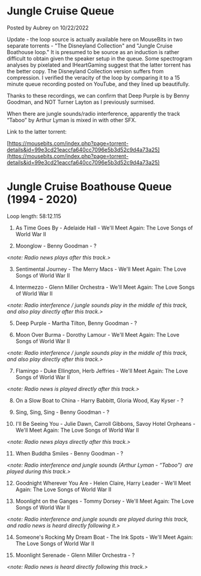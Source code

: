 # Jungle Cruise Queue

Posted by Aubrey on 10/22/2022

Update - the loop source is actually available here on MouseBits in two separate torrents - "The Disneyland Collection" and "Jungle Cruise Boathouse loop." It is presumed to be source as an induction is rather difficult to obtain given the speaker setup in the queue. Some spectrogram analyses by pixelated and IHeartGaming suggest that the latter torrent has the better copy. The Disneyland Collection version suffers from compression. I verified the veracity of the loop by comparing it to a 15 minute queue recording posted on YouTube, and they lined up beautifully.

Thanks to these recordings, we can confirm that Deep Purple is by Benny Goodman, and NOT Turner Layton as I previously surmised.

When there are jungle sounds/radio interference, apparently the track “Taboo” by Arthur Lyman is mixed in with other SFX.

Link to the latter torrent:

[https://mousebits.com/index.php?page=torrent-details&id=99e3cd21eaccfa640cc7096e5b3d52c9d4a73a25](https://mousebits.com/index.php?page=torrent-details&id=99e3cd21eaccfa640cc7096e5b3d52c9d4a73a25)

# **Jungle Cruise Boathouse Queue (1994 - 2020)**

Loop length: 58:12.115

*<Radio news>*

1. As Time Goes By - Adelaide Hall - We'll Meet Again: The Love Songs of World War II

2. Moonglow - Benny Goodman - ?

*<note: Radio news plays after this track.>*

3. Sentimental Journey - The Merry Macs - We'll Meet Again: The Love Songs of World War II

4. Intermezzo - Glenn Miller Orchestra - We'll Meet Again: The Love Songs of World War II

*<note: Radio interference / jungle sounds play in the middle of this track, and also play directly after this track.>*

5. Deep Purple - Martha Tilton, Benny Goodman - ?

6. Moon Over Burma - Dorothy Lamour - We'll Meet Again: The Love Songs of World War II

*<note: Radio interference / jungle sounds play in the middle of this track, and also play directly after this track.>*

7. Flamingo - Duke Ellington, Herb Jeffries - We'll Meet Again: The Love Songs of World War II

*<note: Radio news is played directly after this track.>*

8. On a Slow Boat to China - Harry Babbitt, Gloria Wood, Kay Kyser - ?

9. Sing, Sing, Sing - Benny Goodman - ?

10. I'll Be Seeing You - Julie Dawn, Carroll Gibbons, Savoy Hotel Orpheans - We'll Meet Again: The Love Songs of World War II

*<note: Radio news plays directly after this track.>*

11. When Buddha Smiles - Benny Goodman - ?

*<note: Radio interference and jungle sounds (Arthur Lyman - “Taboo”)  are played during this track.>*

12. Goodnight Wherever You Are - Helen Claire, Harry Leader - We'll Meet Again: The Love Songs of World War II

13. Moonlight on the Ganges - Tommy Dorsey - We'll Meet Again: The Love Songs of World War II

*<note: Radio interference and jungle sounds are played during this track, and radio news is heard directly following it.>*

14. Someone's Rocking My Dream Boat - The Ink Spots - We'll Meet Again: The Love Songs of World War II

15. Moonlight Serenade - Glenn Miller Orchestra - ?

*<note: Radio news is heard directly following this track.>*